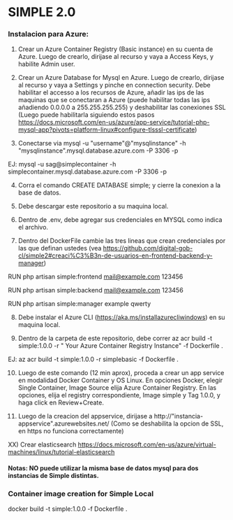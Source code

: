 # SIMPLE 2.0

### Instalacion para Azure:

1) Crear un Azure Container Registry (Basic instance) en su cuenta de Azure. Luego de crearlo, dirijase al recurso y vaya a Access Keys, y habilite Admin user.

2) Crear un Azure Database for Mysql en Azure. Luego de crearlo, dirijase al recurso y vaya a Settings y pinche en connection security. Debe habilitar el accesso a los recursos de Azure, añadir las ips de las maquinas que se conectaran a Azure (puede habilitar todas las ips añadiendo 0.0.0.0 a 255.255.255.255) y deshabilitar las conexiones SSL (Luego puede habilitarla siguiendo estos pasos https://docs.microsoft.com/en-us/azure/app-service/tutorial-php-mysql-app?pivots=platform-linux#configure-tlsssl-certificate)

3) Conectarse via mysql -u "username"@"mysqlinstance" -h "mysqlinstance".mysql.database.azure.com -P 3306 -p 

EJ:  mysql -u sag@simplecontainer -h simplecontainer.mysql.database.azure.com -P 3306 -p

4) Corra el comando CREATE DATABASE simple; y cierre la conexion a la base de datos.

5) Debe descargar este repositorio a su maquina local.

6) Dentro de .env, debe agregar sus credenciales en MYSQL como indica el archivo.

7) Dentro del DockerFile cambie las tres lineas que crean credenciales por las que definan ustedes (vea https://github.com/digital-gob-cl/simple2#creaci%C3%B3n-de-usuarios-en-frontend-backend-y-manager)

RUN php artisan simple:frontend mail@example.com 123456

RUN php artisan simple:backend mail@example.com 123456

RUN php artisan simple:manager example qwerty

8) Debe instalar el Azure CLI (https://aka.ms/installazurecliwindows) en su maquina local.

9) Dentro de la carpeta de este repositorio, debe correr az acr build -t simple:1.0.0 -r " Your Azure Container Registry Instance" -f Dockerfile .

EJ: az acr build -t simple:1.0.0 -r simplebasic -f Dockerfile .

10) Luego de este comando (12 min aprox), proceda a crear un app service en modalidad Docker Container y OS Linux. En opciones Docker, elegir Single Container, Image Source elija Azure Container Registry. En las opciones, elija el registry correspondiente, Image simple y Tag 1.0.0, y haga click en Review+Create.

11) Luego de la creacion del appservice, dirijase a http://"instancia-appservice".azurewebsites.net/ (Como se deshabilita la opcion de SSL, en https no funciona correctamente)

XX) Crear elasticsearch https://docs.microsoft.com/en-us/azure/virtual-machines/linux/tutorial-elasticsearch

#### Notas: NO puede utilizar la misma base de datos mysql para dos instancias de Simple distintas.

### Container image creation for Simple Local

docker build -t simple:1.0.0 -f Dockerfile .

